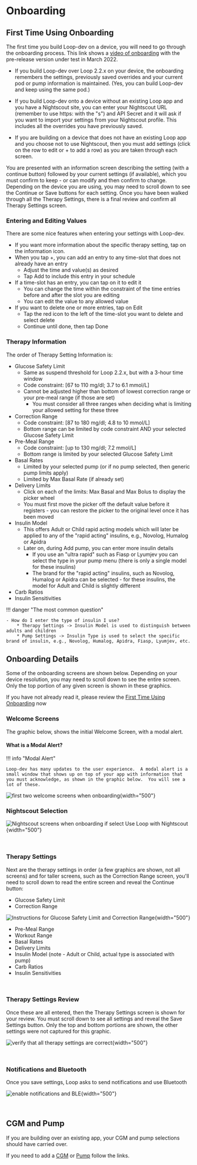 # Onboarding

## First Time Using Onboarding

The first time you build Loop-dev on a device, you will need to go through the onboarding process. This link shows a [video of onboarding](https://drive.google.com/file/d/1NkS-YGREFn1UBmBbOjsD2Yy0ZUyEYM1l/view?usp=sharing) with the pre-release version under test in March 2022.

* If you build Loop-dev over Loop 2.2.x on your device, the onboarding remembers the settings, previously saved overrides and your current pod or pump information is maintained. (Yes, you can build Loop-dev and keep using the same pod.)

* If you build Loop-dev onto a device without an existing Loop app and you have a Nightscout site, you can enter your Nightscout URL (remember to use https: with the "s") and API Secret and it will ask if you want to import your settings from your Nightscout profile. This includes all the overrides you have previously saved.

* If you are building on a device that does not have an existing Loop app and you choose not to use Nightscout, then you must add settings (click on the row to edit or + to add a row) as you are taken through each screen.

You are presented with an information screen describing the setting (with a continue button) followed by your current settings (if available), which you must confirm to keep - or can modify and then confirm to change. Depending on the device you are using, you may need to scroll down to see the Continue or Save buttons for each setting. Once you have been walked through all the Therapy Settings, there is a final review and confirm all Therapy Settings screen.

### Entering and Editing Values

There are some nice features when entering your settings with Loop-dev.

* If you want more information about the specific therapy setting, tap on the information icon.
* When you tap +, you can add an entry to any time-slot that does not already have an entry
    - Adjust the time and value(s) as desired
    - Tap Add to include this entry in your schedule
* If a time-slot has an entry, you can tap on it to edit it
    - You can change the time within the constraint of the time entries before and after the slot you are editing
    - You can edit the value to any allowed value
* If you want to delete one or more entries, tap on Edit
    - Tap the red icon to the left of the time-slot you want to delete and select delete
    - Continue until done, then tap Done


### Therapy Information

The order of Therapy Setting Information is:

* Glucose Safety Limit
    * Same as suspend threshold for Loop 2.2.x, but with a 3-hour time window
    * Code constraint: [67 to 110 mg/dl; 3.7 to 6.1 mmol/L]
    * Cannot be adjusted higher than bottom of lowest correction range or your pre-meal range (if those are set)
        * You must consider all three ranges when deciding what is limiting your allowed setting for these three
* Correction Range
    * Code constraint: [87 to 180 mg/dl; 4.8 to 10 mmol/L]
    * Bottom range can be limited by code constraint AND your selected Glucose Safety Limit
* Pre-Meal Range
    * Code constraint: [up to 130 mg/dl; 7.2 mmol/L]
    * Bottom range is limited by your selected Glucose Safety Limit
* Basal Rates
    * Limited by your selected pump (or if no pump selected, then generic pump limits apply)
    * Limited by Max Basal Rate (if already set)
* Delivery Limits
    * Click on each of the limits: Max Basal and Max Bolus to display the picker wheel
    * You must first move the picker off the default value before it registers - you can restore the picker to the original level once it has been moved
* Insulin Model
    * This offers Adult or Child rapid acting models which will later be applied to any of the "rapid acting" insulins, e.g., Novolog, Humalog or Apidra
    * Later on, during Add pump, you can enter more insulin details
        * If you use an "ultra rapid" such as Fiasp or Lyumjev you can select the type in your pump menu (there is only a single model for these insulins)
        * The brand for the "rapid acting" insulins, such as Novolog, Humalog or Apidra can be selected - for these insulins, the model for Adult and Child is slightly different
* Carb Ratios
* Insulin Sensitivities

!!! danger "The most common question"

    - How do I enter the type of insulin I use?
        * Therapy Settings -> Insulin Model is used to distinguish between adults and children
        * Pump Settings -> Insulin Type is used to select the specific brand of insulin, e.g., Novolog, Humalog, Apidra, Fiasp, Lyumjev, etc.


## Onboarding Details

Some of the onboarding screens are shown below. Depending on your device resolution, you may need to scroll down to see the entire screen. Only the top portion of any given screen is shown in these graphics.

If you have not already read it, please review the [First Time Using Onboarding](#first-time-using-onboarding) now


### Welcome Screens

The graphic below, shows the initial Welcome Screen, with a modal alert.


#### What is a Modal Alert?

!!! info "Modal Alert"

    Loop-dev has many updates to the user experience.  A modal alert is a small window that shows up on top of your app with information that you must acknowledge, as shown in the graphic below.  You will see a lot of these.


![first two welcome screens when onboarding](img/welcome-menus-x2.svg){width="500"}



### Nightscout Selection

![Nightscout screens when onboarding if select Use Loop with Nightscout](img/nightscout-menus-x2.svg){width="500"}

&nbsp;

### Therapy Settings

Next are the therapy settings in order (a few graphics are shown, not all screens) and for taller screens, such as the Correction Range screen, you'll need to scroll down to read the entire screen and reveal the Continue button:

* Glucose Safety Limit
* Correction Range

![Instructions for Glucose Safety Limit and Correction Range](img/onboard-safety-target-range-x2.svg){width="500"}

* Pre-Meal Range
* Workout Range
* Basal Rates
* Delivery Limits
* Insulin Model (note - Adult or Child, actual type is associated with pump)
* Carb Ratios
* Insulin Sensitivities

&nbsp;

### Therapy Settings Review

Once these are all entered, then the Therapy Settings screen is shown for your review. You must scroll down to see all settings and reveal the Save Settings button.  Only the top and bottom portions are shown, the other settings were not captured for this graphic.

![verify that all therapy settings are correct](img/therapy-setting-review-x2.svg){width="500"}


&nbsp;

### Notifications and Bluetooth

Once you save settings, Loop asks to send notifications and use Bluetooth

![enable notifications and BLE](img/notify-ble-x2.svg){width="500"}

&nbsp;

## CGM and Pump

If you are building over an existing app, your CGM and pump selections should have carried over.

If you need to add a [CGM](loop-3-cgm.md) or [Pump](loop-3-pump.md) follow the links.

